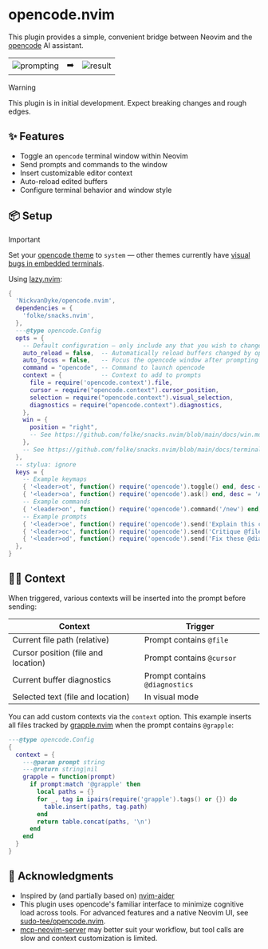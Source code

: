 # opencode.nvim

This plugin provides a simple, convenient bridge between Neovim and the [opencode](https://github.com/sst/opencode) AI assistant.

<table>
  <tr>
    <td>
      <img alt="prompting" src="https://github.com/user-attachments/assets/ce1b97e4-225d-4813-b576-88858c5f554b" />
    </td>
    <td>
      ➡️
    </td>
    <td>
      <img alt="result" src="https://github.com/user-attachments/assets/7613551a-0b53-43c6-ad11-a49d9669b694" />
    </td>
  </tr>
</table>

> [!WARNING]  
> This plugin is in initial development. Expect breaking changes and rough edges. 

## ✨ Features

- Toggle an `opencode` terminal window within Neovim
- Send prompts and commands to the window
- Insert customizable editor context
- Auto-reload edited buffers
- Configure terminal behavior and window style

## 📦 Setup

> [!IMPORTANT]
> Set your [opencode theme](https://opencode.ai/docs/themes/) to `system` — other themes currently have [visual bugs in embedded terminals](https://github.com/sst/opencode/issues/445).

Using [lazy.nvim](https://github.com/folke/lazy.nvim):

```lua
{
  'NickvanDyke/opencode.nvim',
  dependencies = {
    'folke/snacks.nvim',
  },
  ---@type opencode.Config
  opts = {
    -- Default configuration — only include any that you wish to change
    auto_reload = false,  -- Automatically reload buffers changed by opencode
    auto_focus = false,   -- Focus the opencode window after prompting 
    command = "opencode", -- Command to launch opencode
    context = {           -- Context to add to prompts
      file = require('opencode.context').file,
      cursor = require("opencode.context").cursor_position,
      selection = require("opencode.context").visual_selection,
      diagnostics = require("opencode.context").diagnostics,
    },
    win = {
      position = "right",
      -- See https://github.com/folke/snacks.nvim/blob/main/docs/win.md for more window options
    },
    -- See https://github.com/folke/snacks.nvim/blob/main/docs/terminal.md for more terminal options
  },
  -- stylua: ignore
  keys = {
    -- Example keymaps
    { '<leader>ot', function() require('opencode').toggle() end, desc = 'Toggle opencode', },
    { '<leader>oa', function() require('opencode').ask() end, desc = 'Ask opencode', mode = { 'n', 'v' }, },
    -- Example commands
    { '<leader>on', function() require('opencode').command('/new') end, desc = 'New opencode session', },
    -- Example prompts
    { '<leader>oe', function() require('opencode').send('Explain this code') end, desc = 'Explain selected code', mode = 'v', },
    { '<leader>oc', function() require('opencode').send('Critique @file for correctness and readability') end, desc = 'Critique current file', },
    { '<leader>od', function() require('opencode').send('Fix these @diagnostics') end, desc = 'Fix current file errors', },
  },
}
```

## 🕵️‍♂️ Context

When triggered, various contexts will be inserted into the prompt before sending:

| Context | Trigger |
| - | - |
| Current file path (relative) | Prompt contains `@file` |
| Cursor position (file and location) | Prompt contains `@cursor` |
| Current buffer diagnostics | Prompt contains `@diagnostics` |
| Selected text (file and location) | In visual mode |

You can add custom contexts via the `context` option. This example inserts all files tracked by [grapple.nvim](https://github.com/cbochs/grapple.nvim) when the prompt contains `@grapple`:

```lua
---@type opencode.Config
{
  context = {
    ---@param prompt string
    ---@return string|nil
    grapple = function(prompt)
      if prompt:match '@grapple' then
        local paths = {}
        for _, tag in ipairs(require('grapple').tags() or {}) do
          table.insert(paths, tag.path)
        end
        return table.concat(paths, '\n')
      end
    end
  }
}
```

## 🙏 Acknowledgments

- Inspired by (and partially based on) [nvim-aider](https://github.com/GeorgesAlkhouri/nvim-aider)
- This plugin uses opencode's familiar interface to minimize cognitive load across tools. For advanced features and a native Neovim UI, see [sudo-tee/opencode.nvim](https://github.com/sudo-tee/opencode.nvim).
- [mcp-neovim-server](https://github.com/bigcodegen/mcp-neovim-server) may better suit your workflow, but tool calls are slow and context customization is limited.

